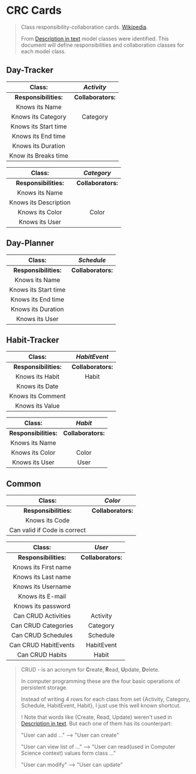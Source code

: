 # CRC Cards

> Class responsibility-collaboration cards. [Wikipedia](https://en.wikipedia.org/wiki/Class-responsibility-collaboration_card).
>
> From [Description in text](text_description.md) model classes were identified. This document will define responsibilities and collaboration classes for each model class.

## Day-Tracker

|        Class:         |     *Activity*     |
| :-------------------: | :----------------: |
| **Responsibilities:** | **Collaborators:** |
|    Knows its Name     |                    |
|  Knows its Category   |      Category      |
| Knows its Start time  |                    |
|  Knows its End time   |                    |
|  Knows its Duration   |                    |
| Know its Breaks time  |                    |

|        Class:         |     *Category*     |
| :-------------------: | :----------------: |
| **Responsibilities:** | **Collaborators:** |
|    Knows its Name     |                    |
| Knows its Description |                    |
|    Knows its Color    |       Color        |
|    Knows its User     |                    |

## Day-Planner

|        Class:         |     *Schedule*     |
| :-------------------: | :----------------: |
| **Responsibilities:** | **Collaborators:** |
|    Knows its Name     |                    |
| Knows its Start time  |                    |
|  Knows its End time   |                    |
|  Knows its Duration   |                    |
|    Knows its User     |                    |

## Habit-Tracker

|        Class:         |    *HabitEvent*    |
| :-------------------: | :----------------: |
| **Responsibilities:** | **Collaborators:** |
|    Knows its Habit    |       Habit        |
|    Knows its Date     |                    |
|   Knows its Comment   |                    |
|    Knows its Value    |                    |

|        Class:         |      *Habit*       |
| :-------------------: | :----------------: |
| **Responsibilities:** | **Collaborators:** |
|    Knows its Name     |                    |
|    Knows its Color    |       Color        |
|    Knows its User     |        User        |

## Common

|            Class:            |      *Color*       |
| :--------------------------: | :----------------: |
|    **Responsibilities:**     | **Collaborators:** |
|        Knows its Code        |                    |
| Can valid if Code is correct |                    |

|        Class:         |       *User*       |
| :-------------------: | :----------------: |
| **Responsibilities:** | **Collaborators:** |
| Knows its First name  |                    |
|  Knows its Last name  |                    |
|  Knows its Username   |                    |
|   Knows its E-mail    |                    |
|  Knows its password   |                    |
|  Can CRUD Activities  |      Activity      |
|  Can CRUD Categories  |      Category      |
|  Can CRUD Schedules   |      Schedule      |
| Can CRUD HabitEvents  |     HabitEvent     |
|    Can CRUD Habits    |       Habit        |

> CRUD - is an acronym for **C**reate, **R**ead, **U**pdate, **D**elete. 
>
> In computer programming these are the four basic operations of persistent storage.
>
> Instead of writing 4 rows for each class from set {Activity, Category, Schedule, HabitEvent, Habit}, I just use this well known shortcut.
>
> ! Note that words like {Create, Read, Update} weren't used in [Description in text](text_description.md). But each one of them has its counterpart:
>
> "User can add ..." --> "User can create"
>
> "User can view list of ..." --> "User can read(used in Computer Science context) values form class ..."
>
> "User can modify" --> "User can update"

